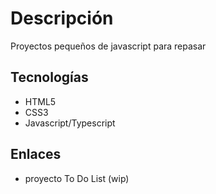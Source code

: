 # Descripción
Proyectos pequeños de javascript para repasar

## Tecnologías
* HTML5
* CSS3
* Javascript/Typescript

## Enlaces
- proyecto To Do List (wip)
